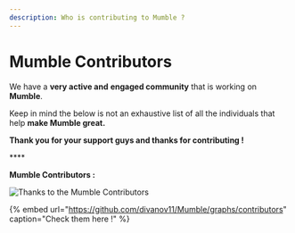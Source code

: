 ```yaml
---
description: Who is contributing to Mumble ?
---
```


# Mumble Contributors

We have a **very active and** **engaged community** that is working on **Mumble**.

Keep in mind the below is not an exhaustive list of all the individuals that help **make Mumble great.** 

**Thank you for your support guys and thanks for contributing !**

\*\*\*\*

**Mumble Contributors :** 

![Thanks to the Mumble Contributors](https://contrib.rocks/image?repo=divanov11/Mumble)

{% embed url="https://github.com/divanov11/Mumble/graphs/contributors" caption="Check them here !" %}

